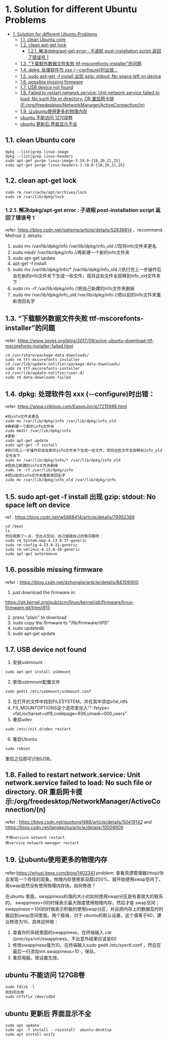 # 1. Solution for different Ubuntu Problems
<!-- TOC -->

- [1. Solution for different Ubuntu Problems](#1-solution-for-different-ubuntu-problems)
  - [1.1. clean Ubuntu core](#11-clean-ubuntu-core)
  - [1.2. clean apt-get lock](#12-clean-apt-get-lock)
    - [1.2.1. 解决dpkg/apt-get error : 子进程 post-installation script 返回了错误号 1](#121-%e8%a7%a3%e5%86%b3dpkgapt-get-error--%e5%ad%90%e8%bf%9b%e7%a8%8b-post-installation-script-%e8%bf%94%e5%9b%9e%e4%ba%86%e9%94%99%e8%af%af%e5%8f%b7-1)
  - [1.3. “下载额外数据文件失败 ttf-mscorefonts-installer”的问题](#13-%e4%b8%8b%e8%bd%bd%e9%a2%9d%e5%a4%96%e6%95%b0%e6%8d%ae%e6%96%87%e4%bb%b6%e5%a4%b1%e8%b4%a5-ttf-mscorefonts-installer%e7%9a%84%e9%97%ae%e9%a2%98)
  - [1.4. dpkg: 处理软件包 xxx (--configure)时出错：](#14-dpkg-%e5%a4%84%e7%90%86%e8%bd%af%e4%bb%b6%e5%8c%85-xxx---configure%e6%97%b6%e5%87%ba%e9%94%99)
  - [1.5. sudo apt-get -f install 出现 gzip: stdout: No space left on device](#15-sudo-apt-get--f-install-%e5%87%ba%e7%8e%b0-gzip-stdout-no-space-left-on-device)
  - [1.6. possible missing firmware](#16-possible-missing-firmware)
  - [1.7. USB device not found](#17-usb-device-not-found)
  - [1.8. Failed to restart network.service: Unit network.service failed to load: No such file or directory. OR 重启网卡提示:/org/freedesktop/NetworkManager/ActiveConnection/(n)](#18-failed-to-restart-networkservice-unit-networkservice-failed-to-load-no-such-file-or-directory-or-%e9%87%8d%e5%90%af%e7%bd%91%e5%8d%a1%e6%8f%90%e7%a4%baorgfreedesktopnetworkmanageractiveconnectionn)
  - [1.9. 让ubuntu使用更多的物理内存](#19-%e8%ae%a9ubuntu%e4%bd%bf%e7%94%a8%e6%9b%b4%e5%a4%9a%e7%9a%84%e7%89%a9%e7%90%86%e5%86%85%e5%ad%98)
  - [ubuntu 不能访问 127GB卷](#ubuntu-%e4%b8%8d%e8%83%bd%e8%ae%bf%e9%97%ae-127gb%e5%8d%b7)
  - [ubuntu 更新后 界面显示不全](#ubuntu-%e6%9b%b4%e6%96%b0%e5%90%8e-%e7%95%8c%e9%9d%a2%e6%98%be%e7%a4%ba%e4%b8%8d%e5%85%a8)

<!-- /TOC -->
## 1.1. clean Ubuntu core
```
dpkg --list|grep linux-image
dpkg --list|grep linux-headers
sudo apt-get purge linux-image-3.19.0-{18,20,21,25}
sudo apt-get purge linux-headers-3.19.0-{18,20,21,25}
```

## 1.2. clean apt-get lock
```
sudo rm /var/cache/apt/archives/lock
sudo rm /var/lib/dpkg/lock
```

### 1.2.1. 解决dpkg/apt-get error : 子进程 post-installation script 返回了错误号 1
   refer: https://blog.csdn.net/gatieme/article/details/52839814 ，recommend Method 3, details:
1. sudo mv /var/lib/dpkg/info /var/lib/dpkg/info_old //现将info文件夹更名
2. sudo mkdir /var/lib/dpkg/info //再新建一个新的info文件夹
3. sudo apt-get update
4. apt-get -f install
5. sudo mv /var/lib/dpkg/info/* /var/lib/dpkg/info_old //执行完上一步操作后会在新的info文件夹下生成一些文件，现将这些文件全部移到info_old文件夹下
6. sudo rm -rf /var/lib/dpkg/info //把自己新建的info文件夹删掉
7. sudo mv /var/lib/dpkg/info_old /var/lib/dpkg/info //把以前的info文件夹重新改回名字


## 1.3. “下载额外数据文件失败 ttf-mscorefonts-installer”的问题 
refer: https://www.zeyes.org/blog/2017/09/solve-ubuntu-download-ttf-mscorefonts-installer-failed.html
```
cd /usr/share/package-data-downloads/
sudo rm ttf-mscorefonts-installer
cd /var/lib/update-notifier/package-data-downloads/
sudo rm ttf-mscorefonts-installer
cd /var/lib/update-notifier/user.d/
sudo rm data-downloads-failed
```

## 1.4. dpkg: 处理软件包 xxx (--configure)时出错：
refer: https://www.cnblogs.com/EasonJim/p/7215988.html
```
#将info文件夹更名
sudo mv /var/lib/dpkg/info /var/lib/dpkg/info_old  
#再新建一个新的info文件夹
sudo mkdir /var/lib/dpkg/info  
#更新
sudo apt-get update  
sudo apt-get -f install  
#执行完上一步操作后会在新的info文件夹下生成一些文件，现将这些文件全部移到info_old文件夹下
sudo mv /var/lib/dpkg/info/* /var/lib/dpkg/info_old   
#把自己新建的info文件夹删掉
sudo rm -rf /var/lib/dpkg/info  
#把以前的info文件夹重新改回名字
sudo mv /var/lib/dpkg/info_old /var/lib/dpkg/info  
```
## 1.5. sudo apt-get -f install 出现 gzip: stdout: No space left on device
ref : https://blog.csdn.net/w5688414/article/details/79952389
```
cd /boot
ls
然后我删了一点，空出点空间，自己根据自己的情况删吧：
sudo rm System.map-4.13.0-37-generic
sudo rm config-4.13.0-31-generic
sudo rm vmlinuz-4.13.0-26-generic
sudo apt-get autoremove
```

## 1.6. possible missing firmware
refer：https://blog.csdn.net/dzhongjie/article/details/84306900 

1. just download the firmware in:

https://git.kernel.org/pub/scm/linux/kernel/git/firmware/linux-firmware.git/tree/i915

2. press "plain" to download
3. sudo copy the firmware to "/lib/firmware/i915"
4. sudo updatedb
5. sudo apt-get update

## 1.7. USB device not found
1. 安装usbmount
```
sudo apt-get install usbmount
```
2. 更改usbmount配置文件
```
sudo gedit /etc/usbmount/usbmount.conf
```
3. 在打开的文件中找到FILESYSTEM，并在其中添加vfat,ntfs
4. FS_MOUNTOPTIONS这个选项里加入”"-fstype= vfat,iocharset=utf8,codepage=936,umask=000,users”
5. 重启udev
```
sudo /etc/init.d/udev restart
```
6. 重启Ubuntu
```
sudo reboot
```
重启之后即可识别USB。

## 1.8. Failed to restart network.service: Unit network.service failed to load: No such file or directory. OR  重启网卡提示:/org/freedesktop/NetworkManager/ActiveConnection/(n)
refer : https://blog.csdn.net/guotong1988/article/details/50419142 and https://blog.csdn.net/langkeziju/article/details/10508909
```
不用service network restart
用service network-manager restart
```


## 1.9. 让ubuntu使用更多的物理内存
refer:https://whusl.iteye.com/blog/1402341
problem: 查看资源管理器(htop)你会发现一个奇怪的现象。物理内存使用率没超过50%，就开始使用swap空间了。用swap显然没有使用物理内存快。如何修改？

在ubuntu 里面，swappiness的值的大小对如何使用swap分区是有着很大的联系的。
swappiness=0的时候表示最大限度使用物理内存，然后才是 swap空间；swappiness＝100的时候表示积极的使用swap分区，并且把内存上的数据及时的搬运到swap空间里面。两个极端，对于 ubuntu的默认设置，这个值等于60，建议修改为10。具体这样做：

1. 查看你的系统里面的swappiness，在终端输入 cat /proc/sys/vm/swappiness，不出意外结果应该是60
2. 修改swappiness值为10。在终端输入sudo gedit /etc/sysctl.conf ，然后在最后一行添加vm.swappiness=10 ，保存。
3. 重启电脑，使设置生效。

## ubuntu 不能访问 127GB卷
```
sudo fdisk -l
找到所在卷
sudo ntfsfix /dev/sdb4
```

## ubuntu 更新后  界面显示不全
```
sudo apt update
sudo apt -f install --reinstall  ubuntu-desktop
sudo apt install unity
```